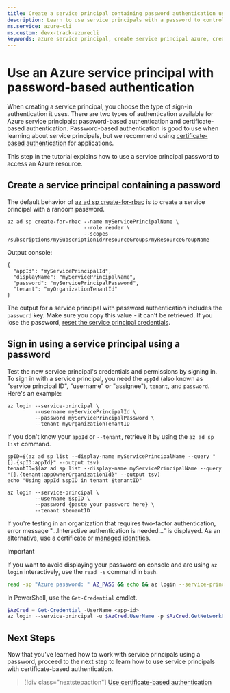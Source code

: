 ```yaml
---
title: Create a service principal containing password authentication using the Azure CLI | Microsoft Docs
description: Learn to use service principals with a password to control access to Azure resources.
ms.service: azure-cli
ms.custom: devx-track-azurecli
keywords: azure service principal, create service principal azure, create service principal azure cli
---
```


# Use an Azure service principal with password-based authentication

When creating a service principal, you choose the type of sign-in authentication it uses. There are
two types of authentication available for Azure service principals: password-based authentication
and certificate-based authentication. Password-based authentication is good to use when learning
about service principals, but we recommend using [certificate-based authentication][01] for
applications.

This step in the tutorial explains how to use a service principal password to access an Azure
resource.

## Create a service principal containing a password

The default behavior of [az ad sp create-for-rbac][04] is to create a service principal with a
random password.

```azurecli-interactive
az ad sp create-for-rbac --name myServicePrincipalName \
                         --role reader \
                         --scopes /subscriptions/mySubscriptionId/resourceGroups/myResourceGroupName
```

Output console:

```output
{
  "appId": "myServicePrincipalId",
  "displayName": "myServicePrincipalName",
  "password": "myServicePrincipalPassword",
  "tenant": "myOrganizationTenantId"
}
```

The output for a service principal with password authentication includes the `password` key. Make
sure you copy this value - it can't be retrieved. If you lose the password,
[reset the service principal credentials][02].

## Sign in using a service principal using a password

Test the new service principal's credentials and permissions by signing in. To sign in with a
service principal, you need the `appId` (also known as "service principal ID", "username" or
"assignee"), `tenant`, and `password`. Here's an example:

```azurecli-interactive
az login --service-principal \
         --username myServicePrincipalId \
         --password myServicePrincipalPassword \
         --tenant myOrganizationTenantID
```

If you don't know your `appId` or `--tenant`, retrieve it by using the `az ad sp list` command.

```azurecli-interactive
spID=$(az ad sp list --display-name myServicePrincipalName --query "[].{spID:appId}" --output tsv)
tenantID=$(az ad sp list --display-name myServicePrincipalName --query "[].{tenant:appOwnerOrganizationId}" --output tsv)
echo "Using appId $spID in tenant $tenantID"

az login --service-principal \
         --username $spID \
         --password {paste your password here} \
         --tenant $tenantID
```

If you're testing in an organization that requires two-factor authentication, error message
"...Interactive authentication is needed..." is displayed. As an alternative, use a certificate or
[managed identities][03].

> [!IMPORTANT]
> If you want to avoid displaying your password on console and are using `az login` interactively,
> use the `read -s` command in `bash`.
>
> ```bash
> read -sp "Azure password: " AZ_PASS && echo && az login --service-principal -u <app-id> -p $AZ_PASS --tenant <tenant>
> ```
>
>In PowerShell, use the `Get-Credential` cmdlet.
>
> ```powershell
> $AzCred = Get-Credential -UserName <app-id>
> az login --service-principal -u $AzCred.UserName -p $AzCred.GetNetworkCredential().Password --tenant <tenant>
> ```

## Next Steps

Now that you've learned how to work with service principals using a password, proceed to the next
step to learn how to use service principals with certificate-based authentication.

> [!div class="nextstepaction"]
> [Use certificate-based authentication][01]

<!-- link references -->

[01]: ./azure-cli-sp-tutorial-3.md
[02]: ./azure-cli-sp-tutorial-7.md
[03]: /azure/active-directory/managed-identities-azure-resources/overview
[04]: /cli/azure/ad/sp#az_ad_sp_create_for_rbac
